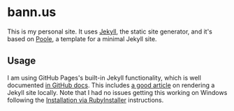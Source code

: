 # bann.us

This is my personal site. It uses [Jekyll](http://jekyllrb.com), the static site generator, and it's based on [Poole](http://getpoole.com/), a template for a minimal Jekyll site.


## Usage

I am using GitHub Pages's built-in Jekyll functionality, which is well documented [in GitHub docs](https://help.github.com/en/articles/using-jekyll-as-a-static-site-generator-with-github-pages).  This includes [a good article](https://help.github.com/en/articles/setting-up-your-github-pages-site-locally-with-jekyll) on rendering a Jekyll site locally. Note that I had no issues getting this working on Windows following the [Installation via RubyInstaller](https://jekyllrb.com/docs/installation/windows/#installation-via-rubyinstaller) instructions.